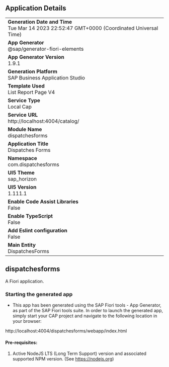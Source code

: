 ## Application Details
|               |
| ------------- |
|**Generation Date and Time**<br>Tue Mar 14 2023 22:52:47 GMT+0000 (Coordinated Universal Time)|
|**App Generator**<br>@sap/generator-fiori-elements|
|**App Generator Version**<br>1.9.1|
|**Generation Platform**<br>SAP Business Application Studio|
|**Template Used**<br>List Report Page V4|
|**Service Type**<br>Local Cap|
|**Service URL**<br>http://localhost:4004/catalog/
|**Module Name**<br>dispatchesforms|
|**Application Title**<br>Dispatches Forms|
|**Namespace**<br>com.dispatchesforms|
|**UI5 Theme**<br>sap_horizon|
|**UI5 Version**<br>1.111.1|
|**Enable Code Assist Libraries**<br>False|
|**Enable TypeScript**<br>False|
|**Add Eslint configuration**<br>False|
|**Main Entity**<br>DispatchesForms|

## dispatchesforms

A Fiori application.

### Starting the generated app

-   This app has been generated using the SAP Fiori tools - App Generator, as part of the SAP Fiori tools suite.  In order to launch the generated app, simply start your CAP project and navigate to the following location in your browser:

http://localhost:4004/dispatchesforms/webapp/index.html

#### Pre-requisites:

1. Active NodeJS LTS (Long Term Support) version and associated supported NPM version.  (See https://nodejs.org)


